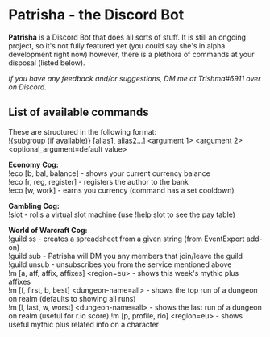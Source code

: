# Patrisha - the Discord Bot

**Patrisha** is a Discord Bot that does all sorts of stuff. It is still an ongoing project, so it's not fully featured yet (you could say she's in alpha development right now) however, there is a plethora of commands at your disposal (listed below).

*If you have any feedback and/or suggestions, DM me at Trishma#6911 over on Discord.*

## List of available commands

These are structured in the following format:  
!{subgroup (if available)} \[alias1, alias2...] <argument 1> <argument 2> <optional_argument=default value> 

**Economy Cog:**  
!eco \[b, bal, balance] - shows your current currency balance  
!eco \[r, reg, register] - registers the author to the bank  
!eco \[w, work] - earns you currency (command has a set cooldown)  

**Gambling Cog:**  
!slot <bet-amount> - rolls a virtual slot machine (use !help slot to see the pay table)  

**World of Warcraft Cog:**  
!guild ss <import-string> - creates a spreadsheet from a given string (from EventExport add-on)  
!guild sub <realm-name> <guild-name> - Patrisha will DM you any members that join/leave the guild  
!guild unsub <realm-name> <guild-name> - unsubscribes you from the service mentioned above  
!m \[a, aff, affix, affixes] <region=eu> - shows this week's mythic plus affixes  
!m \[f, first, b, best] <realm-name> <dungeon-name=all> - shows the top run of a dungeon on realm (defaults to showing all runs)  
!m \[l, last, w, worst] <realm-name> <dungeon-name=all> - shows the last run of a dungeon on realm (useful for r.io score) 
!m \[p, profile, rio] <character-name> <realm-name> <region=eu> - shows useful mythic plus related info on a character
